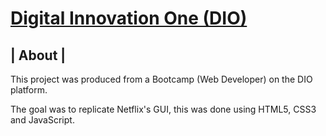 # <a href="https://web.dio.me/home">Digital Innovation One (DIO)</a>
## | About |
This project was produced from a Bootcamp (Web Developer) on the DIO platform.

The goal was to replicate Netflix's GUI, this was done using HTML5, CSS3 and JavaScript.
